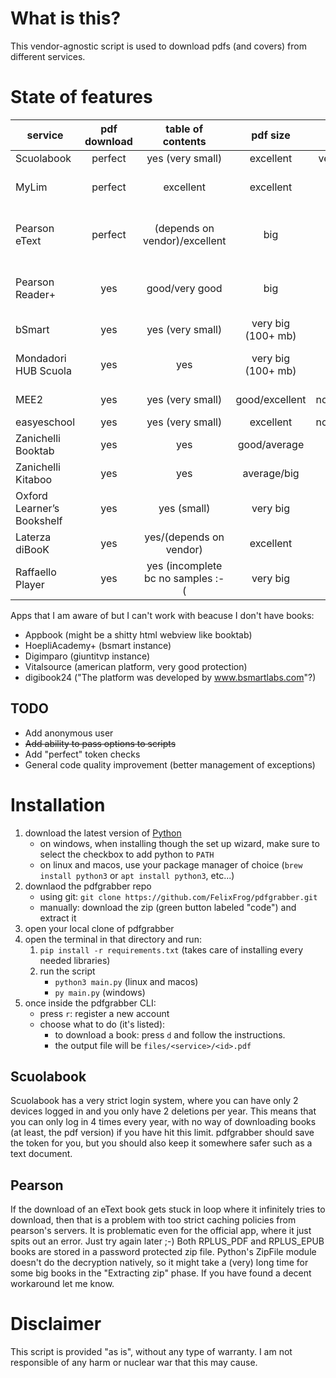 # What is this?
This vendor-agnostic script is used to download pdfs (and covers) from different services.
# State of features

| service | pdf download | table of contents | pdf size | max logins | page labels | login expire | cover | rendered |
| ------- | :----------: | :---------------: | :------: | :--------: | :---------: | :----------: | :---: | :-----: |
| Scuolabook | perfect | yes (very small) | excellent | very restrictive | yes | never | yes | no |
| MyLim | perfect | excellent | excellent | no | not yet/depends on vendor | ? | yes | no |
| Pearson eText | perfect | (depends on vendor)/excellent | big | no | no/depends on vendor | very fast (30 min) | yes | sometimes |
| Pearson Reader+ | yes | good/very good | big | no | yes | very fast (30 min) | yes | no |
| bSmart | yes | yes (very small) | very big (100+ mb) | no | yes | ? | yes | no |
| Mondadori HUB Scuola | yes | yes | very big (100+ mb) | no | yes (disable because glitches) | ? | yes | no |
| MEE2 | yes | yes (very small) | good/excellent | no/1token4ever | no | never | yes (?) | no |
| easyeschool | yes | yes (very small) | excellent | no/1token4ever | no | never | yes | no |
| Zanichelli Booktab | yes | yes | good/average | yes | yes | ? | yes | no |
| Zanichelli Kitaboo | yes | yes | average/big | yes | yes | ? | yes | yes |
| Oxford Learner’s Bookshelf | yes | yes (small) | very big | ? | not yet/no | ? | yes | no |
| Laterza diBooK | yes | yes/(depends on vendor) | excellent | ? | not yet/no | ? | yes | no |
| Raffaello Player | yes | yes (incomplete bc no samples :-( | very big | ? | yes | ? | yes | no |

Apps that I am aware of but I can't work with beacuse I don't have books:
 - Appbook (might be a shitty html webview like booktab)
 - HoepliAcademy+ (bsmart instance)
 - Digimparo (giuntitvp instance)
 - Vitalsource (american platform, very good protection)
 - digibook24 ("The platform was developed by www.bsmartlabs.com"?)

## TODO
 - Add anonymous user
 - ~~Add ability to pass options to scripts~~
 - Add "perfect" token checks
 - General code quality improvement (better management of exceptions)

# Installation
1. download the latest version of [Python](https://www.python.org/downloads/)
    - on windows, when installing though the set up wizard, make sure to select the checkbox to add python to `PATH`
    - on linux and macos, use your package manager of choice (`brew install python3` or `apt install python3`, etc...)
2. downlaod the pdfgrabber repo
    - using git: `git clone https://github.com/FelixFrog/pdfgrabber.git`
    - manually: download the zip (green button labeled "code") and extract it
3. open your local clone of pdfgrabber
4. open the terminal in that directory and run:
    1) `pip install -r requirements.txt` (takes care of installing every needed libraries)
    2) run the script
        - `python3 main.py` (linux and macos) 
        - `py main.py` (windows)
5. once inside the pdfgrabber CLI:
    - press `r`: register a new account
    - choose what to do (it's listed):
       - to download a book: press `d` and follow the instructions.
       - the output file will be `files/<service>/<id>.pdf`

## Scuolabook
Scuolabook has a very strict login system, where you can have only 2 devices logged in and you only have 2 deletions per year. This means that you can only log in 4 times every year, with no way of downloading books (at least, the pdf version) if you have hit this limit. pdfgrabber should save the token for you, but you should also keep it somewhere safer such as a text document. 
## Pearson
If the download of an eText book gets stuck in loop where it infinitely tries to download, then that is a problem with too strict caching policies from pearson's servers. It is problematic even for the official app, where it just spits out an error. Just try again later ;-)
Both RPLUS_PDF and RPLUS_EPUB books are stored in a password protected zip file. Python's ZipFile module doesn't do the decryption natively, so it might take a (very) long time for some big books in the "Extracting zip" phase. If you have found a decent workaround let me know.
# Disclaimer
This script is provided "as is", without any type of warranty. I am not responsible of any harm or nuclear war that this may cause.
